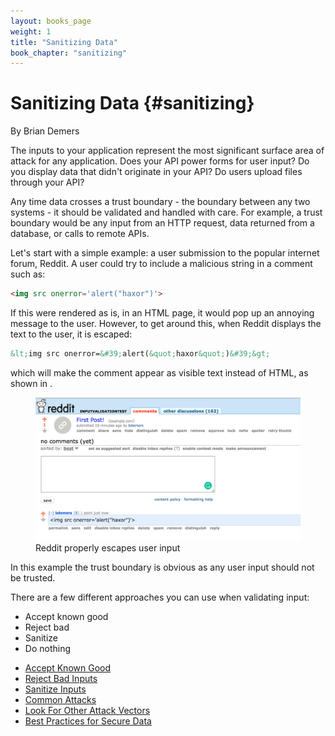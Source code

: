 ```yaml
---
layout: books_page
weight: 1
title: "Sanitizing Data"
book_chapter: "sanitizing"
---
```

# Sanitizing Data {#sanitizing}

<div class="chapter-author">By Brian Demers</div>

The inputs to your application represent the most significant surface area of attack for any application. Does your API power forms for user input? Do you display data that didn't originate in your API? Do users upload files through your API?

Any time data crosses a trust boundary - the boundary between any two systems - it should be validated and handled with care. For example, a trust boundary would be any input from an HTTP request, data returned from a database, or calls to remote APIs.

Let's start with a simple example: a user submission to the popular internet forum, Reddit.  A user could try to include a malicious string in a comment such as:

```html
<img src onerror='alert("haxor")'>
```

If this were rendered as is, in an HTML page, it would pop up an annoying message to the user.  However, to get around this, when Reddit displays the text to the user, it is escaped:

```html
&lt;img src onerror=&#39;alert(&quot;haxor&quot;)&#39;&gt;
```

which will make the comment appear as visible text instead of HTML, as shown in <a href="#fig_sanitizing_reddit" class="figref"></a>.

<figure id="fig_sanitizing_reddit">
  <img src="./images/reddit.png" alt=""/>
  <figcaption>Reddit properly escapes user input</figcaption>
</figure>

In this example the trust boundary is obvious as any user input should not be trusted.

There are a few different approaches you can use when validating input:

* Accept known good
* Reject bad
* Sanitize
* Do nothing







<section class="chapter-subsection-list"><ul><li><a href="/books/api-security/sanitizing/accept-good">Accept Known Good</a></li><li><a href="/books/api-security/sanitizing/reject-bad">Reject Bad Inputs</a></li><li><a href="/books/api-security/sanitizing/sanitize-inputs">Sanitize Inputs</a></li><li><a href="/books/api-security/sanitizing/common-attacks">Common Attacks</a></li><li><a href="/books/api-security/sanitizing/attack-vectors">Look For Other Attack Vectors</a></li><li><a href="/books/api-security/sanitizing/best-practices">Best Practices for Secure Data</a></li></ul></section>